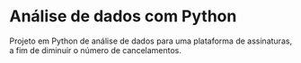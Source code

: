 # Análise de dados com Python
Projeto em Python de análise de dados para uma plataforma de assinaturas, a fim de diminuir o número de cancelamentos.

